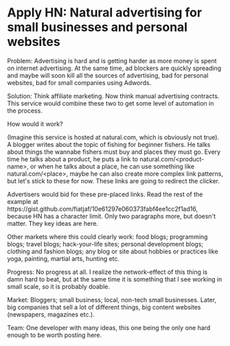 # Apply HN: Natural advertising for small businesses and personal websites

Problem: Advertising is hard and is getting harder as more money is spent on internet advertising. At the same time, ad blockers are quickly spreading and maybe will soon kill all the sources of advertising, bad for personal websites, bad for small companies using Adwords.<p>Solution: Think affiliate marketing. Now think manual advertising contracts. This service would combine these two to get some level of automation in the process.<p>How would it work?<p>(Imagine this service is hosted at natural.com, which is obviously not true). A blogger writes about the topic of fishing for beginner fishers. He talks about things the wannabe fishers must buy and places they must go. Every time he talks about a product, he puts a link to natural.com&#x2F;&lt;product-name&gt;, or when he talks about a place, he can use something like natural.com&#x2F;&lt;place&gt;, maybe he can also create more complex link patterns, but let&#x27;s stick to these for now. These links are going to redirect the clicker.<p>Advertisers would bid for these pre-placed links. Read the rest of the example at https:&#x2F;&#x2F;gist.github.com&#x2F;fiatjaf&#x2F;10e61297e060373fabf4ee1cc2f1ad16, because HN has a character limit. Only two paragraphs more, but doesn&#x27;t matter. They key ideas are here.<p>Other markets where this could clearly work: food blogs; programming blogs; travel blogs; hack-your-life sites; personal development blogs; clothing and fashion blogs; any blog or site about hobbies or practices like yoga, painting, martial arts, hunting etc.<p>Progress: No progress at all. I realize the network-effect of this thing is damn hard to beat, but at the same time it is something that I see working in small scale, so it is probably doable.<p>Market: Bloggers; small business; local, non-tech small businesses. Later, big companies that sell a lot of different things, big content websites (newspapers, magazines etc.).<p>Team: One developer with many ideas, this one being the only one hard enough to be worth posting here.
